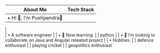 |  About Me                                                                                | Tech Stack                                                     |
|-----------------------------------------------------------------------------------------|-----------------------------------------------------------------
| • Hi 👋, I'm Pushpendra🌸                                                               
|                                                                                                                                                                        
| • A software engineer
|
| • 🌱 Now learning:
|
|  python
| 
| • 💞️ I’m looking to collaborate on Java and Angular releated project
|
| • Hobbies:
|
| defence enthusiast
|
| playing cricket
|
| geopolitics enthusiast
